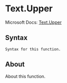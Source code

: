 ---
---

# Text.Upper

Microsoft Docs: [Text.Upper](https://docs.microsoft.com/en-us/powerquery-m/text-upper)

## Syntax

```powerquery-m
Syntax for this function.
```

## About

About this function.

